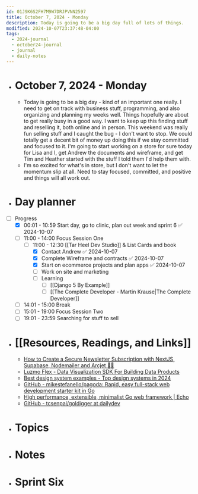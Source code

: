 ```yaml
---
id: 01J9K6S2FH7M9W7DRJPVNN2597
title: October 7, 2024 - Monday
description: Today is going to be a big day full of lots of things.
modified: 2024-10-07T23:37:48-04:00
tags:
  - 2024-journal
  - october24-journal
  - journal
  - daily-notes
---
```

- # October 7, 2024 - Monday
	- Today is going to be a big day - kind of an important one really. I need to get on track with business stuff, programming, and also organizing and planning my weeks well. Things hopefully are about to get really busy in a good way. I want to keep up this finding stuff and reselling it, both online and in person. This weekend was really fun selling stuff and I caught the bug - I don't want to stop. We could totally get a decent bit of money up doing this if we stay committed and focused to it. I'm going to start working on a store for sure today for Lisa and I, get Andrew the documents and wireframe, and get Tim and Heather started with the stuff I told them I'd help them with. 
	- I'm so excited for what's in store, but I don't want to let the momentum slip at all. Need to stay focused, committed, and positive and things will all work out.

- # Day planner
- [ ] Progress
	- [x] 00:01 - 10:59 Start day, go to clinic, plan out week and sprint 6 ✅ 2024-10-07
	- [ ] 11:00 - 14:00 Focus Session One 
		- [ ] 11:00 - 12:30 [[Tar Heel Dev Studio]] & List Cards and book
			- [x] Contact Andrew ✅ 2024-10-07
			- [x] Complete Wireframe and contracts ✅ 2024-10-07
			- [x] Start on ecommerce projects and plan apps ✅ 2024-10-07
			- [ ] Work on site and marketing 
			- [ ] Learning
				- [ ] [[Django 5 By Example]]
				- [ ] [[The Complete Developer - Martin Krause|The Complete Developer]]
 	- [ ] 14:01 - 15:00 Break 
	- [ ] 15:01 - 19:00 Focus Session Two
	- [ ] 19:01 - 23:59 Searching for stuff to sell

- # [[Resources, Readings, and Links]]
	- [How to Create a Secure Newsletter Subscription with NextJS, Supabase, Nodemailer and Arcjet 🔐💯](https://devdojo.com/madzadev/how-to-create-a-secure-newsletter-subscription-with-nextjs-supabase-nodemailer-and-arcjet)
	- [Luzmo Flex - Data Visualization SDK For Building Data Products](https://www.luzmo.com/flex)
	- [Best design system examples - Top design systems in 2024](https://www.adhamdannaway.com/blog/design-systems/design-system-examples?ref=dailydev)
	- [GitHub - mikestefanello/pagoda: Rapid, easy full-stack web development starter kit in Go](https://github.com/mikestefanello/pagoda)
	- [High performance, extensible, minimalist Go web framework | Echo](https://echo.labstack.com/)
	- [GitHub - tcsenpai/goldigger at dailydev](https://github.com/tcsenpai/goldigger?ref=dailydev)

 - # Topics

- # Notes

- # Sprint Six